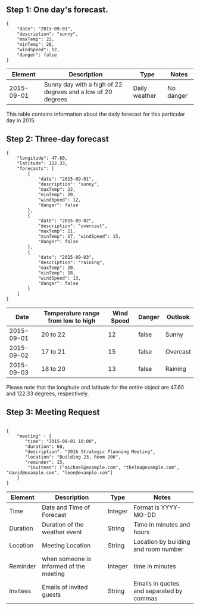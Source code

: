 ## Step 1: One day's forecast.
<pre><code>{
    "date": "2015-09-01", 
    "description": "sunny", 
    "maxTemp": 22, 
    "minTemp": 20, 
    "windSpeed": 12, 
    "danger": false
}</pre></code>
| Element | Description | Type | Notes |
|---|---|---|---|
|2015-09-01| Sunny day with a high of 22 degrees and a low of 20 degrees | Daily weather | No danger |

This table contains information about the daily forecast for this particular day in 2015.

## Step 2: Three-day forecast
<pre><code>{
    "longitude": 47.60, 
    "latitude": 122.33, 
    "forecasts": [
        {
            "date": "2015-09-01", 
            "description": "sunny", 
            "maxTemp": 22, 
            "minTemp": 20, 
            "windSpeed": 12, 
            "danger": false
        }, 
        {   
            "date": "2015-09-02", 
            "description": "overcast", 
            "maxTemp": 21,
            "minTemp": 17, "windSpeed": 15,
            "danger": false 
        },
        {
            "date": "2015-09-03",
            "description": "raining",
            "maxTemp": 20,
            "minTemp": 18, 
            "windSpeed": 13, 
            "danger": false
        }               
    ]
}
</pre></code>
| Date | Temperature range from low to high | Wind Speed| Danger | Outlook|
|---|---|---|---|---|
|2015-09-01|20 to 22|12|false|Sunny|
|2015-09-02|17 to 21|15|false|Overcast|
|2015-09-03|18 to 20|13|false|Raining|

Please note that the longitude and latitude for the entire object are 47.60 and 122.33 degrees, respectively.

## Step 3: Meeting Request
<pre><code>
{
    "meeting" : {
       "time": "2015-09-01 10:00",
       "duration": 60,
       "description": "2016 Strategic Planning Meeting", 
       "location": "Building 23, Room 206",
       "reminder": 15,
        "invitees": ["michael@example.com", "thelma@example.com", "david@example.com", "leon@example.com"]
    } 
}
</pre></code>
| Element | Description |Type | Notes|
|---|---|---|---|
|Time| Date and Time of Forecast | Integer | Format is YYYY-MO-DD |
|Duration| Duration of the weather event | String | Time in minutes and hours |
|Location| Meeting Location | String | Location by building and room number |
|Reminder| when someone is informed of the meeting | Integer | time in minutes |
|Invitees| Emails of invited guests | String | Emails in quotes and separated by commas|
